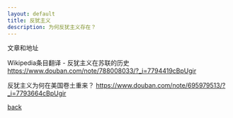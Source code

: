 ```yaml
---
layout: default
title: 反犹主义
description: 为何反犹主义存在？
---
```

文章和地址

Wikipedia条目翻译 - 反犹主义在苏联的历史
https://www.douban.com/note/788008033/?_i=7794419cBpUgir

反犹主义为何在美国卷土重来？
https://www.douban.com/note/695979513/?_i=7793664cBpUgir


[back](../)
